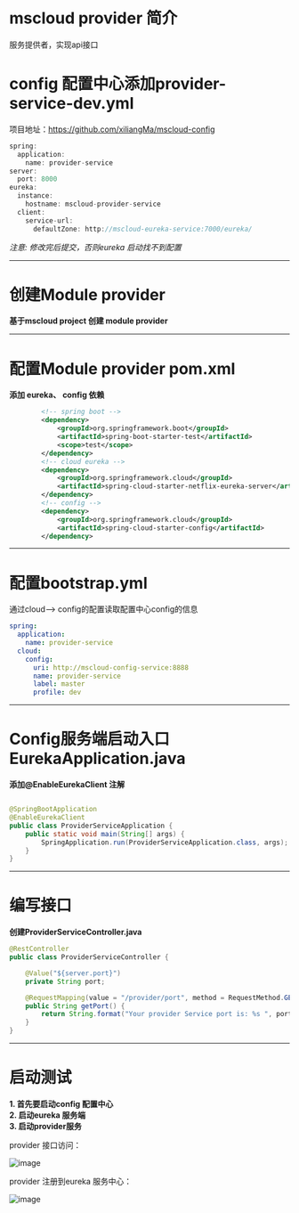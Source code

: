 # mscloud provider 简介
   服务提供者，实现api接口

# config 配置中心添加provider-service-dev.yml

项目地址：https://github.com/xiliangMa/mscloud-config

```java
spring:
  application:
    name: provider-service
server:
  port: 8000
eureka:
  instance:
    hostname: mscloud-provider-service
  client:
    service-url:
      defaultZone: http://mscloud-eureka-service:7000/eureka/
```

*注意: 修改完后提交，否则eureka 启动找不到配置*

------------

# 创建Module provider

**基于mscloud project 创建 module provider**

------------


# 配置Module provider pom.xml

**添加 eureka、 config 依赖**

```xml
        <!-- spring boot -->
        <dependency>
            <groupId>org.springframework.boot</groupId>
            <artifactId>spring-boot-starter-test</artifactId>
            <scope>test</scope>
        </dependency>
        <!-- cloud eureka -->
        <dependency>
            <groupId>org.springframework.cloud</groupId>
            <artifactId>spring-cloud-starter-netflix-eureka-server</artifactId>
        </dependency>
        <!-- config -->
        <dependency>
            <groupId>org.springframework.cloud</groupId>
            <artifactId>spring-cloud-starter-config</artifactId>
        </dependency>
```

------------


# 配置bootstrap.yml
通过cloud--> config的配置读取配置中心config的信息

```yaml
spring:
  application:
    name: provider-service
  cloud:
    config:
      uri: http://mscloud-config-service:8888
      name: provider-service
      label: master
      profile: dev
```


------------


# Config服务端启动入口 EurekaApplication.java

**添加@EnableEurekaClient 注解**

```java

@SpringBootApplication
@EnableEurekaClient
public class ProviderServiceApplication {
    public static void main(String[] args) {
        SpringApplication.run(ProviderServiceApplication.class, args);
    }
}
```

------------

# 编写接口
**创建ProviderServiceController.java**

```java
@RestController
public class ProviderServiceController {

    @Value("${server.port}")
    private String port;

    @RequestMapping(value = "/provider/port", method = RequestMethod.GET)
    public String getPort() {
        return String.format("Your provider Service port is: %s ", port);
    }
}

```

------------


# 启动测试
**1. 首先要启动config 配置中心** \
**2. 启动eureka 服务端** \
**3. 启动provider服务**

provider 接口访问：

![image](https://github.com/xiliangMa/mscloud/blob/master/images/Spring-Cloud/provider-test.png)

provider 注册到eureka 服务中心：

![image](https://github.com/xiliangMa/mscloud/blob/master/images/Spring-Cloud/eureka-server-test-provider.png)